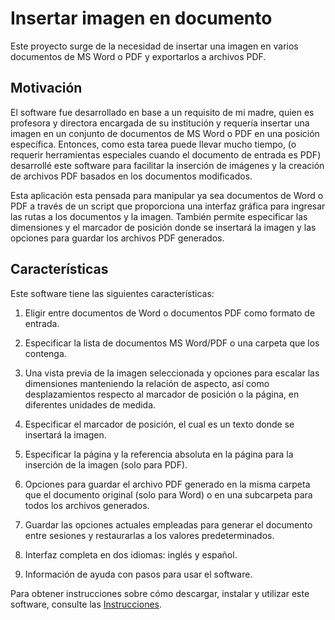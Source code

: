 ﻿# Insertar imagen en documento

Este proyecto surge de la necesidad de insertar una imagen en varios documentos de MS Word o PDF
y exportarlos a archivos PDF.

## Motivación

El software fue desarrollado en base a un requisito de mi madre, quien es profesora y directora encargada de su institución y requería
insertar una imagen en un conjunto de documentos de MS Word o PDF en una posición específica. Entonces, como esta tarea puede llevar mucho tiempo,
(o requerir herramientas especiales cuando el documento de entrada es PDF)
desarrollé este software para facilitar la inserción de imágenes y la creación de archivos PDF basados ​​en los documentos modificados.

Esta aplicación esta pensada para manipular ya sea documentos de Word o PDF a través de un script que proporciona una interfaz gráfica 
para ingresar las rutas a los documentos y la imagen. También permite especificar las dimensiones y el marcador de posición donde
se insertará la imagen y las opciones para guardar los archivos PDF generados.

## Características

Este software tiene las siguientes características:

1. Eligir entre documentos de Word o documentos PDF como formato de entrada.

2. Especificar la lista de documentos MS Word/PDF o una carpeta que los contenga.

3. Una vista previa de la imagen seleccionada y opciones para escalar las dimensiones manteniendo la relación de aspecto, así como
   desplazamientos respecto al marcador de posición o la página, en diferentes unidades de medida.

4. Especificar el marcador de posición, el cual es un texto donde se insertará la imagen.

5. Especificar la página y la referencia absoluta en la página para la inserción de la imagen (solo para PDF).

6. Opciones para guardar el archivo PDF generado en la misma carpeta que el documento original (solo para Word) o en una subcarpeta para
   todos los archivos generados.

7. Guardar las opciones actuales empleadas para generar el documento entre sesiones y restaurarlas
  a los valores predeterminados.

8. Interfaz completa en dos idiomas: inglés y español.

9. Información de ayuda con pasos para usar el software.

Para obtener instrucciones sobre cómo descargar, instalar y utilizar este software, consulte las [Instrucciones](~/userdocs/es/instructions/index.md).